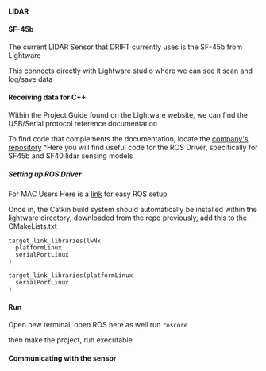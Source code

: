 #### LIDAR


#### SF-45b
The current LIDAR Sensor that DRIFT currently uses is the SF-45b from Lightware

This connects directly with Lightware studio where we can see it scan and log/save data

#### Receiving data for C++
Within the Project Guide found on the Lightware website, we can find the USB/Serial protocol reference documentation

To find code that complements the documentation, locate the [company's repository](https://github.com/LightWare-Optoelectronics/lightwarelidar)
^Here you will find useful code for the ROS Driver, specifically for SF45b and SF40 lidar sensing models


##### Setting up ROS Driver 
For MAC Users
    Here is a [link](https://medium.com/@shubhjain_007/ros-on-mac-silicon-m1-m2-updated-method-e87086d84e45) for easy ROS setup

Once in, the Catkin build system should automatically be installed
within the lightware directory, downloaded from the repo previously, add this to the CMakeLists.txt

```
target_link_libraries(lwNx
  platformLinux
  serialPortLinux
)

target_link_libraries(platformLinux
  serialPortLinux
)
```

#### Run
Open new terminal, open ROS here as well
run ```roscore```

then make the project, run executable


#### Communicating with the sensor